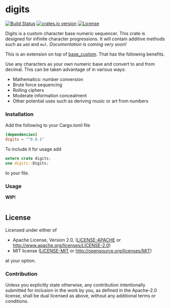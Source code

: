 # digits
[![Build Status](https://travis-ci.org/danielpclark/digits.svg)](https://travis-ci.org/danielpclark/digits)
[![crates.io version](https://img.shields.io/crates/v/digits.svg)](https://crates.io/crates/digits)
[![License](https://img.shields.io/crates/l/digits.svg)]()

Digits is a custom character base numeric sequencer.  This crate is designed for infinite character progressions.  It will contain additive methods such as `add` and `mul`.  _Documentation is coming very soon!_

This is an extension on top of [base_custom](https://github.com/danielpclark/base_custom).  That has the following benefits.

Use any characters as your own numeric base and convert to and from decimal.  This can be taken advantage of in various ways:

* Mathematics: number conversion
* Brute force sequencing
* Rolling ciphers
* Moderate information concealment
* Other potential uses such as deriving music or art from numbers

### Installation

Add the following to your Cargo.toml file
```toml
[dependencies]
digits = "^0.0.1"
```

To include it for usage add

```rust
extern crate digits;
use digits::Digits;
```

to your file.

### Usage

**WIP!**

```rust
```

## License

Licensed under either of

 * Apache License, Version 2.0, ([LICENSE-APACHE](LICENSE-APACHE) or http://www.apache.org/licenses/LICENSE-2.0)
 * MIT license ([LICENSE-MIT](LICENSE-MIT) or http://opensource.org/licenses/MIT)

at your option.

### Contribution

Unless you explicitly state otherwise, any contribution intentionally submitted
for inclusion in the work by you, as defined in the Apache-2.0 license, shall be dual licensed as above, without any
additional terms or conditions.
